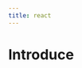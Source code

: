 ```yaml
---
title: react
---
```


<script setup>
import TestComponent from '../../../components/Test.vue'
</script>

# Introduce

<TestComponent />